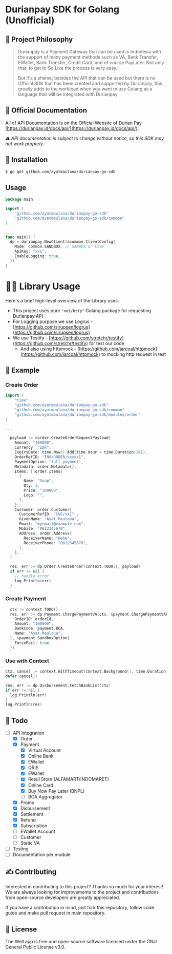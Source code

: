 # Durianpay SDK for Golang (Unofficial)


## 🧐 Project Philosophy

> Durianpay is a Payment Gateway that can be used in Indonesia with the support of many payment methods such as VA, Bank Transfer, EWallet, Bank Transfer, Credit Card, and of course PayLater. Not only that, to get to Go Live the process is very easy.
> 
> But it's a shame, besides the API that can be used but there is no Official SDK that has been created and supported by Durianpay, this greatly adds to the workload when you want to use Golang as a language that will be integrated with Durianpay

<!-- **Read more about the Well app on [the project homepage](https://projects.colegaw.in/well-app?utm_source=GitHub&utm_medium=readme&utm_campaign=well_app_readme).** -->

## 📒 Official Documentation

All of API Documentation is on the Official Website of Durian Pay [https://durianpay.id/docs/api/](https://durianpay.id/docs/api/).

*⚠️ API documentation is subject to change without notice, so this SDK may not work properly.*
## 🚀 Installation

```bash
$ go get github.com/ayatmaulana/durianpay-go-sdk
```

## Usage

```go
package main

import (
    "github.com/ayatmaulana/durianpay-go-sdk"
    "github.com/ayatmaulana/durianpay-go-sdk/common"
)

... 
func main() {
  dp = durianpay.NewClient(&common.ClientConfig{
    Mode: common.SANDBOX, // SANBOX or LIVE
    ApiKey: "xxx",
    EnableLogging: true,
  })
}
```

# 👨‍💻 Library Usage

Here's a brief high-level overview of the Library uses:

- This project uses pure `"net/http"` Golang package for requesting Durianpay API
- For Logging purpose we use Logrus - [https://github.com/sirupsen/logrus](https://github.com/sirupsen/logrus)
- We use Testify - [https://github.com/stretchr/testify](https://github.com/stretchr/testify) for test our code
  - And also using httpmock - [https://github.com/jarcoal/httpmock](https://github.com/jarcoal/httpmock) to mocking http request in test


## 🌴 Example
### Create Order
```go
import (
    "time"
    "github.com/ayatmaulana/durianpay-go-sdk"
    "github.com/ayatmaulana/durianpay-go-sdk/common"
    "github.com/ayatmaulana/durianpay-go-sdk/modules/order"
)

...

  payload := &order.CreateOrderRequestPayload{
    Amount: "100000",
    Currency: "IDR",
    ExpiryDate: time.Now().Add(time.Hour + time.Duration(24)),
    OrderRefID: "INV/ORDER/xxxxx1",
    PaymentOption: "full_payment",
    Metadata: order.Metadata{},
    Items: []order.Items{
      {
        Name: "Soap",
        Qty: 1,
        Price: "100000",
        Logo: "",
      },
    },
    Customer: order.Customer{
      CustomerRefID: "CUS/xx1" ,
      GivenName: "Ayat Maulana",
      Email: "myemail@example.com",
      Mobile: "0812345678",
      Address: order.Address{
        ReceiverName: "Hehe",
        ReceiverPhone: "0812345678",
      },
    },
  }

  res, err := dp.Order.CreateOrder(context.TODO(), payload)
  if err != nil {
    // handle error
    log.Println(err)
  }
```

### Create Payment

```go
  ctx := context.TODO()
  res, err := dp.Payment.ChargePaymentVA(ctx, &payment.ChargePaymentVARequestPayload{
    OrderID: orderId,
    Amount: "100000",
    BankCode: payment.BCA,
    Name: "Ayat Maulana",
  }, &payment.SandboxOption{
    ForceFail: true,
  })

```

### Use with Context
```go
ctx, cancel := context.WithTimeout(context.Background(), time.Duration(time.Millisecond * 10))
defer cancel()

res, err := dp.Disbursement.FetchBankList(ctx)
if err != nil {
  log.Println(err)
}
log.Println(res)
```
## 📐 Todo 
- [ ] API Integration
  - [x] Order
  - [x] Payment
    - [x] Virtual Account
    - [x] Online Bank
    - [x] EWallet
    - [x] QRIS
    - [x] EWallet
    - [x] Retail Store (ALFAMART/INDOMARET)
    - [x] Online Card
    - [x] Buy Now Pay Later (BNPL)
    - [ ] BCA Aggregator
  - [x] Promo
  - [x] Disbursement
  - [x] Settlement
  - [x] Refund
  - [x] Subscription
  - [ ] EWallet Account
  - [ ] Customer
  - [ ] Static VA
- [ ] Testing
- [ ] Documentation per module

## ✍️ Contributing

Interested in contributing to this project? Thanks so much for your interest! We are always looking for improvements to the project and contributions from open-source developers are greatly appreciated.

If you have a contribution in mind, just fork this repository, follow code guide and make pull request in main repository.

<!-- ## 🌟 Spread the word! -->
<!---->
<!-- If you want to say thank you and/or support active development of the Well app: -->
<!---->
<!-- - Add a GitHub Star to the project! -->
<!-- - Tweet about the project on your Twitter! -->
<!--   - Tag [@colegawin_](https://twitter.com/colegawin_) and/or `#thewellapp` -->
<!-- - Leave us a review [on the iOS App Store](https://apps.apple.com/us/app/well-reboot-your-mindset/id1573357406)! -->
<!---->
<!-- Thanks so much for your interest in growing the reach of the Well app! -->
<!---->
<!-- _**PS:** consider sponsoring me ([Cole Gawin](https://colegaw.in)) to continue the development of this project on [BuyMeACoffee](https://buymeacoffee.com/colegawin) :)_ -->

## 📃 License

The Well app is free and open-source software licensed under the GNU General Public License v3.0.


